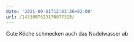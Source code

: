 ```yaml
---
date: '2021-09-01T12:03:36+02:00'
url: /1433007623176077315/
---
```

Gute Köche schmecken auch das Nudelwasser ab
